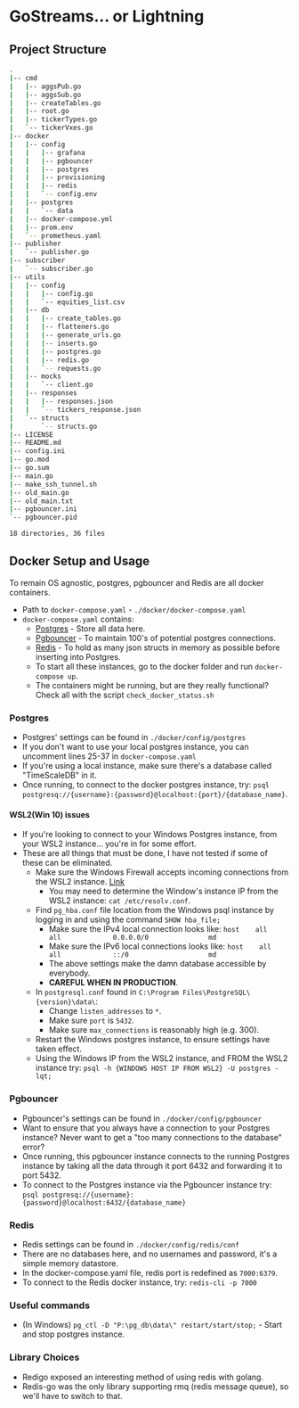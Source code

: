 # GoStreams... or Lightning

## Project Structure
```bash
.
|-- cmd
|   |-- aggsPub.go
|   |-- aggsSub.go
|   |-- createTables.go
|   |-- root.go
|   |-- tickerTypes.go
|   `-- tickerVxes.go
|-- docker
|   |-- config
|   |   |-- grafana
|   |   |-- pgbouncer
|   |   |-- postgres
|   |   |-- provisioning
|   |   |-- redis
|   |   `-- config.env
|   |-- postgres
|   |   `-- data
|   |-- docker-compose.yml
|   |-- prom.env
|   `-- prometheus.yaml
|-- publisher
|   `-- publisher.go
|-- subscriber
|   `-- subscriber.go
|-- utils
|   |-- config
|   |   |-- config.go
|   |   `-- equities_list.csv
|   |-- db
|   |   |-- create_tables.go
|   |   |-- flatteners.go
|   |   |-- generate_urls.go
|   |   |-- inserts.go
|   |   |-- postgres.go
|   |   |-- redis.go
|   |   `-- requests.go
|   |-- mocks
|   |   `-- client.go
|   |-- responses
|   |   |-- responses.json
|   |   `-- tickers_response.json
|   `-- structs
|       `-- structs.go
|-- LICENSE
|-- README.md
|-- config.ini
|-- go.mod
|-- go.sum
|-- main.go
|-- make_ssh_tunnel.sh
|-- old_main.go
|-- old_main.txt
|-- pgbouncer.ini
`-- pgbouncer.pid

18 directories, 36 files 
```

## Docker Setup and Usage
To remain OS agnostic, postgres, pgbouncer and Redis are all docker containers. 

- Path to `docker-compose.yaml` - `./docker/docker-compose.yaml`
- `docker-compose.yaml` contains: 
    - [Postgres](#Postgres) - Store all data here. 
    - [Pgbouncer](#Pgbouncer) - To maintain 100's of potential postgres connections.
    - [Redis](#Redis) - To hold as many json structs in memory as possible before inserting into Postgres.
    - To start all these instances, go to the docker folder and run `docker-compose up`.
    - The containers might be running, but are they really functional? Check all with the script `check_docker_status.sh`
  
### Postgres 
- Postgres' settings can  be found in `./docker/config/postgres`
- If you don't want to use your local postgres instance, you can uncomment lines 25-37 in 
  `docker-compose.yaml`
- If you're using a local instance, make sure there's a database called "TimeScaleDB" in it.
- Once running, to connect to the docker postgres instance, try: 
  `psql postgresq://{username}:{password}@localhost:{port}/{database_name}`.
  
#### WSL2(Win 10) issues
- If you're looking to connect to your Windows Postgres instance, from your WSL2 instance... you're in for some effort.
- These are all things that must be done, I have not tested if some of these can be eliminated.
  - Make sure the Windows Firewall accepts incoming connections from the WSL2 instance. 
    [Link](https://serverfault.com/questions/1041981/how-can-i-connect-to-postgres-running-on-the-windows-host-from-inside-wsl2)
    - You may need to determine the Window's instance IP from the WSL2 instance: `cat /etc/resolv.conf`.
  - Find `pg_hba.conf` file location from the Windows psql instance by logging in and using the command `SHOW hba_file;`
      - Make sure the IPv4 local connection looks like: 
        `host    all             all             0.0.0.0/0               md`
      - Make sure the IPv6 local connections looks like:
        `host    all             all             ::/0                    md`
      - The above settings make the damn database accessible by everybody.
      - **CAREFUL WHEN IN PRODUCTION**.
  - In `postgresql.conf` found in `C:\Program Files\PostgreSQL\{version}\data\`: 
      - Change `listen_addresses` to `*`.
      - Make sure `port` is `5432`.
      - Make sure `max_connections` is reasonably high (e.g. 300).
  - Restart the Windows postgres instance, to ensure settings have taken effect. 
  - Using the Windows IP from the WSL2 instance, and FROM the WSL2 instance try: `psql -h {WINDOWS HOST IP FROM WSL2} -U postgres -lqt;`
  
### Pgbouncer
- Pgbouncer's settings can be found in `./docker/config/pgbouncer`
- Want to ensure that you always have a connection to your Postgres instance? 
  Never want to get a "too many connections to the database" error?
- Once running, this pgbouncer instance connects to the running Postgres instance by taking all the data through it port 6432 and forwarding it to port 5432. 
- To connect to the Postgres instance via the Pgbouncer instance try:  
  `psql postgresq://{username}:{password}@localhost:6432/{database_name}`

### Redis
- Redis settings can be found in `./docker/config/redis/conf`
- There are no databases here, and no usernames and password, it's a simple memory datastore.
- In the docker-compose.yaml file, redis port is redefined as `7000:6379`.
- To connect to the Redis docker instance, try:
  `redis-cli -p 7000`
  
### Useful commands
- (In Windows) `pg_ctl -D "P:\pg_db\data\" restart/start/stop;` - Start and stop postgres instance.

### Library Choices 
- Redigo exposed an interesting method of using redis with golang.
- Redis-go was the only library supporting rmq (redis message queue), so we'll have to switch to that.
